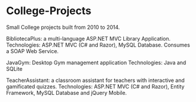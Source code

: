 # College-Projects
Small College projects built from 2010 to 2014.

BibliotecaPlus: a multi-language ASP.NET MVC Library Application.
Technologies: ASP.NET MVC (C# and Razor), MySQL Database. Consumes a SOAP Web Service.

JavaGym: Desktop Gym management application
Technologies: Java and SQLite

TeacherAssistant: a classroom assistant for teachers with interactive and gamificated quizzes.
Technologies: ASP.NET MVC (C# and Razor), Entity Framework, MySQL Database and jQuery Mobile.
